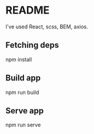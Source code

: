 # README

I've used React, scss, BEM, axios.

## Fetching deps

npm install

## Build app

npm run build

## Serve app

npm run serve
